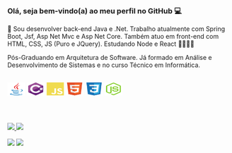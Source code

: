 ### Olá, seja bem-vindo(a) ao meu perfil no GitHub 💻

👨 Sou desenvolver back-end Java e .Net. Trabalho atualmente com Spring Boot, Jsf, Asp Net Mvc e Asp Net Core.
Também atuo em front-end com HTML, CSS, JS (Puro e JQuery). Estudando Node e React 👊👊👊👊

Pós-Graduando em Arquitetura de Software. Já formado em Análise e Desenvolvimento de Sistemas e no curso Técnico em Informática. 

<div style="display: inline_block"><br>
  <img align="center" alt="Java" height="30" width="40" src="https://raw.githubusercontent.com/devicons/devicon/master/icons/java/java-original.svg">
  <img align="center" alt="Csharp" height="30" width="40" src="https://raw.githubusercontent.com/devicons/devicon/master/icons/csharp/csharp-original.svg">
  <img align="center" alt="JS" height="30" width="40" src="https://raw.githubusercontent.com/devicons/devicon/master/icons/javascript/javascript-plain.svg">
  <img align="center" alt="HTML" height="30" width="40" src="https://raw.githubusercontent.com/devicons/devicon/master/icons/html5/html5-original.svg">
  <img align="center" alt="CSS" height="30" width="40" src="https://raw.githubusercontent.com/devicons/devicon/master/icons/css3/css3-original.svg">  
  <img align="center" alt="Node" height="30" width="40" src="https://raw.githubusercontent.com/devicons/devicon/master/icons/nodejs/nodejs-original.svg">
</div>

<br/><br/>

<div>
  <a href="https://github.com/GuilhermeMiguel">
  <img height="180em" src="https://github-readme-stats.vercel.app/api?username=GuilhermeMiguel&show_icons=true&theme=dracula&include_all_commits=true&count_private=true"/>
  <img height="180em" src="https://github-readme-stats.vercel.app/api/top-langs/?username=GuilhermeMiguel&layout=compact&langs_count=7&theme=dracula"/>
</div>

<br/>
  
<div> 
 <a href="https://br.linkedin.com/in/guilherme-miguel-da-silva-503b89157" target="_blank"><img src="https://img.shields.io/badge/LinkedIn-0077B5?style=for-the-badge&logo=linkedin&logoColor=white" target="_blank"></a> 
 <a href="mailto:gui.miguel99@gmail.com"><img src="https://img.shields.io/badge/Gmail-D14836?style=for-the-badge&logo=gmail&logoColor=white" target="_blank"></a>
</div>


